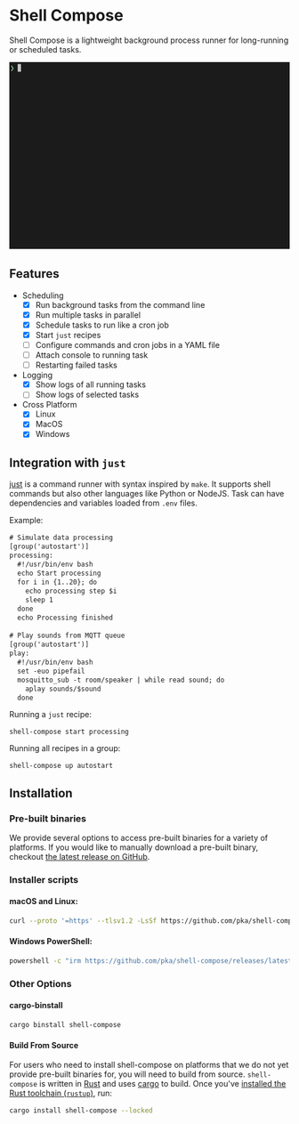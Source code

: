# Shell Compose

Shell Compose is a lightweight background process runner for long-running or scheduled tasks.

![Shell Compose](https://raw.githubusercontent.com/pka/shell-compose/main/screencast.gif)

## Features

* Scheduling
  - [x] Run background tasks from the command line
  - [x] Run multiple tasks in parallel
  - [x] Schedule tasks to run like a cron job
  - [x] Start `just` recipes
  - [ ] Configure commands and cron jobs in a YAML file
  - [ ] Attach console to running task
  - [ ] Restarting failed tasks
* Logging
  - [x] Show logs of all running tasks
  - [ ] Show logs of selected tasks
* Cross Platform
  - [x] Linux
  - [x] MacOS
  - [x] Windows

## Integration with `just`

[just](https://just.systems/man/en/) is a command runner with syntax inspired by `make`.
It supports shell commands but also other languages like Python or NodeJS. 
Task can have dependencies and variables loaded from `.env` files.

Example:

```just
# Simulate data processing
[group('autostart')]
processing:
  #!/usr/bin/env bash
  echo Start processing
  for i in {1..20}; do
    echo processing step $i
    sleep 1
  done
  echo Processing finished

# Play sounds from MQTT queue
[group('autostart')]
play:
  #!/usr/bin/env bash
  set -euo pipefail
  mosquitto_sub -t room/speaker | while read sound; do
    aplay sounds/$sound
  done
```

Running a `just` recipe:
```
shell-compose start processing
```

Running all recipes in a group:
```
shell-compose up autostart
```

## Installation

### Pre-built binaries

We provide several options to access pre-built binaries for a variety of platforms. If you would like to manually download a pre-built binary, checkout [the latest release on GitHub](https://github.com/pka/shell-compose/releases/latest).

### Installer scripts

#### macOS and Linux:

```sh
curl --proto '=https' --tlsv1.2 -LsSf https://github.com/pka/shell-compose/releases/latest/download/shell-compose-installer.sh | sh
```

#### Windows PowerShell:

```sh
powershell -c "irm https://github.com/pka/shell-compose/releases/latest/download/shell-compose-installer.ps1 | iex"
```

### Other Options

#### cargo-binstall

```sh
cargo binstall shell-compose
```

#### Build From Source

For users who need to install shell-compose on platforms that we do not yet provide pre-built binaries for, you will need to build from source.
`shell-compose` is written in [Rust](https://rust-lang.org) and uses [cargo](https://doc.rust-lang.org/cargo/index.html) to build. Once you've [installed the Rust toolchain (`rustup`)](https://rustup.rs/), run:

```sh
cargo install shell-compose --locked
```
